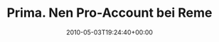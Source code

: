 ---
retweeted: false
source: <a href="http://twitter.com" rel="nofollow">Twitter Web Client</a>
entities:
  hashtags: []
  symbols: []
  user_mentions: []
  urls: []
display_text_range:
- '0'
- '88'
favorite_count: '0'
id_str: '13321661197'
truncated: false
retweet_count: '0'
id: '13321661197'
created_at: Mon May 03 19:24:40 +0000 2010
favorited: false
full_text: Prima. Nen Pro-Account bei Rememberthemilk und was hab ich vergessen zu
  kaufen? Discuss.
lang: de
tags:
- pesos:twitter
date: '2010-05-03T19:24:40+00:00'
src: https://twitter.com/bascht/status/13321661197
original_url: https://twitter.com/bascht/status/13321661197
type: twitter_tweet
text: Prima. Nen Pro-Account bei Rememberthemilk und was hab ich vergessen zu kaufen?
  Discuss.
title: Prima. Nen Pro-Account bei Reme

---